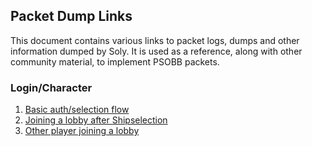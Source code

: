 ## Packet Dump Links

This document contains various links to packet logs, dumps and other information dumped by Soly. It is used as a reference, along with other community material, to implement PSOBB packets.

### Login/Character

1. [Basic auth/selection flow](https://gist.github.com/HelloKitty/7c941fd8a841fb5ac6cf8c530a8d214e)
2. [Joining a lobby after Shipselection](https://gist.github.com/HelloKitty/885507bcb8d69085021a5cacf1ab3164)
3. [Other player joining a lobby](https://gist.github.com/HelloKitty/91ed1068b35e3b5036e1f0992d0579d6)
